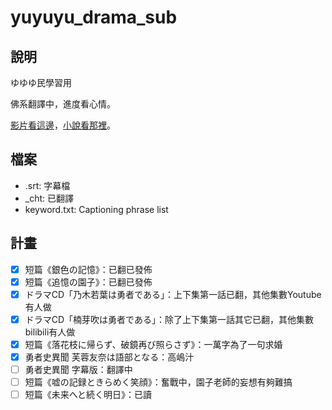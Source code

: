 # yuyuyu_drama_sub

## 說明

ゆゆゆ民學習用

佛系翻譯中，進度看心情。

[影片看這邊](https://www.youtube.com/@RocketScientist01)，[小說看那裡](https://medium.com/@waltonwing)。

## 檔案

* .srt: 字幕檔
* _cht: 已翻譯
* keyword.txt: Captioning phrase list

## 計畫

- [x] 短篇《銀色の記憶》：已翻已發佈
- [x] 短篇《追憶の園子》：已翻已發佈
- [x] ドラマCD「乃木若葉は勇者である」：上下集第一話已翻，其他集數Youtube有人做
- [x] ドラマCD「楠芽吹は勇者である」：除了上下集第一話其它已翻，其他集數bilibili有人做
- [x] 短篇《落花枝に帰らず、破鏡再び照らさず》：一萬字為了一句求婚
- [x] 勇者史異聞 芙蓉友奈は語部となる：高嶋汁
- [ ] 勇者史異聞 字幕版：翻譯中
- [ ] 短篇《嘘の記録ときらめく笑顔》：奮戰中，園子老師的妄想有夠難搞
- [ ] 短篇《未来へと続く明日》：已讀

